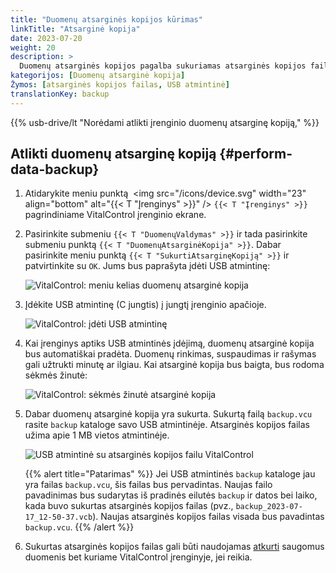 ```yaml
---
title: "Duomenų atsarginės kopijos kūrimas"
linkTitle: "Atsarginė kopija"
date: 2023-07-20
weight: 20
description: >
  Duomenų atsarginės kopijos pagalba sukuriamas atsarginės kopijos failas, kuriame yra visi duomenys, saugomi VitalControl įrenginyje.
kategorijos: [Duomenų atsarginė kopija]
Žymos: [atsarginės kopijos failas, USB atmintinė]
translationKey: backup
---
```

{{% usb-drive/lt "Norėdami atlikti įrenginio duomenų atsarginę kopiją," %}}

## Atlikti duomenų atsarginę kopiją {#perform-data-backup}

1. Atidarykite meniu punktą &nbsp;<img src="/icons/device.svg" width="23" align="bottom" alt="{{< T "Įrenginys" >}}" /> `{{< T "Įrenginys" >}}` pagrindiniame VitalControl įrenginio ekrane.

2. Pasirinkite submeniu `{{< T "DuomenųValdymas" >}}` ir tada pasirinkite submeniu punktą `{{< T "DuomenųAtsarginėKopija" >}}`. Dabar pasirinkite meniu punktą `{{< T "SukurtiAtsarginęKopiją" >}}` ir patvirtinkite su `OK`. Jums bus paprašyta įdėti USB atmintinę:

   ![VitalControl: meniu kelias duomenų atsarginė kopija](../images/backup.png "Atlikti duomenų atsarginę kopiją")

3. Įdėkite USB atmintinę (C jungtis) į jungtį įrenginio apačioje.

   ![VitalControl: įdėti USB atmintinę](/images/firmware/update/plug-in-dual-usb-stick.svg "Įdėti USB atmintinę")

4. Kai įrenginys aptiks USB atmintinės įdėjimą, duomenų atsarginė kopija bus automatiškai pradėta. Duomenų rinkimas, suspaudimas ir rašymas gali užtrukti minutę ar ilgiau. Kai atsarginė kopija bus baigta, bus rodoma sėkmės žinutė:

   ![VitalControl: sėkmės žinutė atsarginė kopija](../images/backup-done.png "Sėkmės duomenų atsarginė kopija")

5. Dabar duomenų atsarginė kopija yra sukurta. Sukurtą failą `backup.vcu` rasite `backup` kataloge savo USB atmintinėje. Atsarginės kopijos failas užima apie 1 MB vietos atmintinėje.

   ![USB atmintinė su atsarginės kopijos failu VitalControl](../images/backup-file.png "USB atmintinė su atsarginės kopijos failu")

   {{% alert title="Patarimas" %}}
  Jei USB atmintinės `backup` kataloge jau yra failas `backup.vcu`, šis failas bus pervadintas. Naujas failo pavadinimas bus sudarytas iš pradinės eilutės `backup` ir datos bei laiko, kada buvo sukurtas atsarginės kopijos failas (pvz., `backup_2023-07-17_12-50-37.vcb`). Naujas atsarginės kopijos failas visada bus pavadintas `backup.vcu`.
    {{% /alert %}}


6. Sukurtas atsarginės kopijos failas gali būti naudojamas [atkurti](../restore) saugomus duomenis bet kuriame VitalControl įrenginyje, jei reikia.
